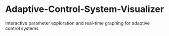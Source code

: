 # Adaptive-Control-System-Visualizer
Interactive parameter exploration and real-time graphing for adaptive control systems
